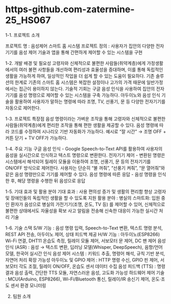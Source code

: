 # https-github.com-zatermine-25_HS067
1-1. 프로젝트 소개

프로젝트 명 : 음성제어 스마트 홈 시스템
프로젝트 정의 : 사용자가 집안의 다양한 전자기기를 음성 제어 기술과 앱을 통해 간편하게 제어할 수 있는 시스템을 구현

1-2. 개발 배경 및 필요성
고령자와 신체적으로 불편한 사람들(취약계층)에게 가정생활에서의 여러 불편 사항들을 개선하여 편리성과 효율성을 증대하며, 이를 통해 독립적인 생활을 가능하게 하여, 일상적인 작업을 더 쉽게 할 수 있는 도움이 필요하다.
기존 솔루션의 한계로 기존의 스마트 홈 시스템은 복잡한 설정이나 고가의 가격 때문에 일반가정에서는 접근이 용이하지 않는다.
기술적 기회는 구글 음성 인식을 사용하여 집안의 전자기기를 음성 명령으로 제어할 수 있는 시스템을 구축 가능하다.
아두이노와 음성 인식 기술을 활용하여 사용자가 말하는 명령에 따라 조명, TV, 선풍기, 문 등 다양한 전자기기를 자동으로 제어한다.

1-3. 프로젝트 특장점
음성 명령이라는 가벼운 조작을 통해 고령자와 신체적으로 불편한 사람들(취약계층)에게 편리한 조작을 통해 편한 생활을 제공할 수 있다.
음성 명령에 따라 코드를 수정하여 시나리오 기반 자동화가 가능하다.
예시로 “잘 시간” → 조명 OFF + 커튼 닫기 + TV OFF가 가능하다.

1-4. 주요 기능
구글 음성 인식 - Google Speech-to-Text API를 활용하여 사용자의 음성을 실시간으로 인식하고 텍스트 명령으로 변환한다.
전자기기 제어 - 변환된 명령은 시스템에서 해석되어 릴레이 모듈을 이용하여 조명, 선풍기, 문 등의 전자기기를 ON/OFF 방식으로 제어한다.
사용자는 단순히 “불 꺼줘”, “선풍기 켜줘”, “문 열어줘”와 같은 음성 명령만으로 기기를 제어할 수 있다.
음성 명령에 따른 응답 - 음성 명령을 인식한 후, 해당 명령을 수행한 뒤 음성으로 응답

1-5. 기대 효과 및 활용 분야
기대 효과 : 사용 편의성 증가 및 생활의 편리함 향상
           고령자 및 장애인들의 독립적인 생활을 할 수 있도록 지원
활용 분야 : 병실의 스마트화: 입원 중인 환자가 음성으로 병실의 가전기기(조명, 온도, TV 등)
           를 제어할 수 있어, 신체적으로 불편한 상태에서도 자율성을 확보
		   사고 알림을 전송해 신속한 대응이 가능한 실시간 처리 기술

1-6. 기술 스택
S/W 기능 : 음성 명령 입력, Speech-to-Text 변환, 텍스트 명령 분석, REST API 전송, 아두이노 제어, 상태 피드백 제공
H/W 기능 : 아두이노(ESP8266) Wi-Fi 연결, DHT11 온습도 측정, 릴레이 모듈 제어, 서보모터 문 제어, DC 팬 제어
음성 인식 (ASR) : 음성 → 텍스트 변환, 딥러닝 모델(Whisper, DeepSpeech), 음향/언어 모델, 한국어 실시간 인식
음성 제어 시스템 : 키워드 추출, 명령어 해석, 규칙 기반 분석, 자연어 처리 확장 가능성
아두이노 및 GPIO 제어 : HTTP 명령 수신, GPIO 핀 제어, 서보모터 각도 조절, 릴레이 ON/OFF, 온습도 센서 데이터 수집
음성 피드백 (TTS) : 명령 결과 음성 출력, 간단한 TTS 모듈, 자연스러운 음성, 고도화 가능성
하드웨어 제어 기술 : MCU(Arduino, ESP8266), Wi-Fi/Bluetooth 통신, 릴레이/IR 송신기 제어, 온도·조도 센서 환경 모니터링

2. 팀원 소개



